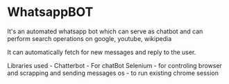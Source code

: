 # WhatsappBOT
It's an automated whatsapp bot which can serve as chatbot and can perform search operations on google, youtube, wikipedia 

It can automatically fetch for new messages and reply to the user.

Libraries used - 
Chatterbot - For chatBot
Selenium - for controling browser and scrapping and sending messages
os - to run existing chrome session


